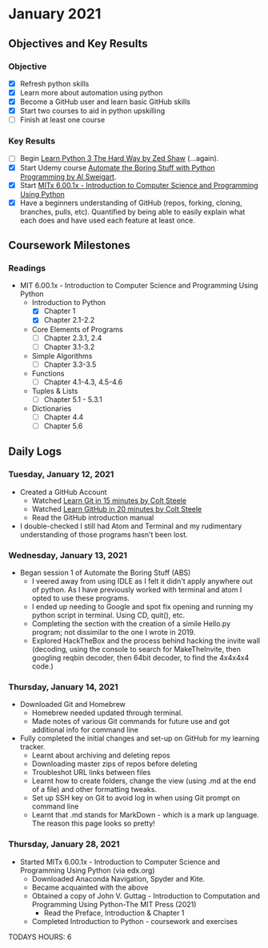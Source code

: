 # January 2021

## Objectives and Key Results

### Objective
- [x] Refresh python skills
- [x] Learn more about automation using python
- [x] Become a GitHub user and learn basic GitHub skills
- [x] Start two courses to aid in python upskilling
- [ ] Finish at least one course

### Key Results
- [ ] Begin [Learn Python 3 The Hard Way by Zed Shaw](https://shop.learncodethehardway.org/access/buy/9/) (...again).
- [x] Start Udemy course [Automate the Boring Stuff with Python Programming by Al Sweigart](https://www.udemy.com/course/automate/).
- [x] Start [MITx 6.00.1x - Introduction to Computer Science and Programming Using Python](https://www.edx.org/course/introduction-to-computer-science-and-programming-7)
- [x] Have a beginners understanding of GitHub (repos, forking, cloning, branches, pulls, etc). Quantified by being able to easily explain what each does and have used each feature at least once.

## Coursework Milestones

### Readings
- MIT 6.00.1x - Introduction to Computer Science and Programming Using Python
  - Introduction to Python
    - [x] Chapter 1
    - [x] Chapter 2.1-2.2			
  - Core Elements of Programs	
    - [ ] Chapter 2.3.1, 2.4
    - [ ] Chapter 3.1-3.2
  - Simple Algorithms
    - [ ] Chapter 3.3-3.5
  - Functions
    - [ ] Chapter 4.1-4.3, 4.5-4.6
  - Tuples & Lists
    - [ ] Chapter 5.1 - 5.3.1
  - Dictionaries
    - [ ] Chapter 4.4
    - [ ] Chapter 5.6

## Daily Logs

### Tuesday, January 12, 2021
- Created a GitHub Account
  - Watched [Learn Git in 15 minutes by Colt Steele](https://www.youtube.com/watch?v=USjZcfj8yxE)
  - Watched [Learn GitHub in 20 minutes by Colt Steele](https://www.youtube.com/watch?v=nhNq2kIvi9s)
  - Read the GitHub introduction manual
- I double-checked I still had Atom and Terminal and my rudimentary understanding of those programs hasn't been lost.

### Wednesday, January 13, 2021
- Began session 1 of Automate the Boring Stuff (ABS)
  - I veered away from using IDLE as I felt it didn't apply anywhere out of python. As I have previously worked with terminal and atom I opted to use these programs.
  - I ended up needing to Google and spot fix opening and running my python script in terminal. Using CD, quit(), etc.
  - Completing the section with the creation of a simile Hello.py program; not dissimilar to the one I wrote in 2019.
  - Explored HackTheBox and the process behind hacking the invite wall (decoding, using the console to search for MakeTheInvite, then googling reqbin decoder, then 64bit decoder, to find the 4x4x4x4 code.)

### Thursday, January 14, 2021
- Downloaded Git and Homebrew
  - Homebrew needed updated through terminal.
  - Made notes of various Git commands for future use and got additional info for command line
- Fully completed the initial changes and set-up on GitHub for my learning tracker.
  - Learnt about archiving and deleting repos
  - Downloading master zips of repos before deleting
  - Troubleshot URL links between files
  - Learnt how to create folders, change the view (using .md at the end of a file) and other formatting tweaks.
  - Set up SSH key on Git to avoid log in when using Git prompt on command line
  - Learnt that .md stands for MarkDown - which is a mark up language. The reason this page looks so pretty!
  
### Thursday, January 28, 2021
  - Started MITx 6.00.1x - Introduction to Computer Science and Programming Using Python (via edx.org)
    - Downloaded Anaconda Navigation, Spyder and Kite.
    - Became acquainted with the above
    - Obtained a copy of John V. Guttag - Introduction to Computation and Programming Using Python-The MIT Press (2021)
      - Read the Preface, Introduction & Chapter 1
    - Completed Introduction to Python - coursework and exercises
    
  TODAYS HOURS: 6
